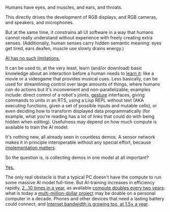 Humans have eyes, and muscles, and ears, and throats.

This directly drives the development of RGB displays, and RGB cameras, and speakers, and microphones.

But at the same time, it constrains all UI software in a way that humans cannot really understand without experience with freely creating extra senses. (Additionally, human senses carry hidden semantic meaning: eyes get tired, ears deafen, muscle use slowly drains energy.)

[AI has no ](https://arxiv.org/abs/1706.03762)[such limitations.](https://arxiv.org/abs/2107.14795)

It can be used to, at the very least, learn (and/or download) basic knowledge about an interaction before a human needs to [learn it](https://www.quora.com/How-soon-will-we-be-able-to-download-knowledge-into-our-brain-instead-of-going-to-school): like a movie or a videogame that provides musical cues. Less basically, can be used for streamlining control over large amounts of things, where humans *can* do actions but it's inconvenient and non-parallelizable; examples include: direct control of a robot's joints, [gesture](https://arxiv.org/abs/2111.00038) interfaces, giving commands to units in an RTS, using a Lisp REPL without text (AKA executing functions, given a set of possible inputs and mutable cells), or even deciding how to transform displayed data programmatically (for example, what you're reading has a lot of links that could do with being hidden when editing). Usefulness may depend on how much compute is available to train the AI model.

It's nothing new, all already seen in countless demos. A sensor network makes it in principle interoperable without any special effort, because [implementation matters](https://openreview.net/forum?id=r1etN1rtPB).

So the question is, is collecting demos in one model at all important?

[Y](https://arxiv.org/abs/2106.09017)[e](https://arxiv.org/abs/2005.14165)[s](https://www.cs.uic.edu/~liub/lifelong-learning.html)[.](https://journals.sagepub.com/doi/full/10.1177/20539517211047734)

The only real obstacle is that a typical PC doesn't have the compute to run some massive AI model full-time. But AI-training increases in efficiency rapidly, [2…10 ](https://openai.com/blog/ai-and-efficiency/)[times in ](https://venturebeat.com/2020/06/04/ark-invest-ai-training-costs-dropped-100-fold-between-2017-and-2019/)[a year](https://ark-invest.com/articles/analyst-research/ai-training/), as available [compute ](https://www.researchgate.net/figure/The-exponential-progress-of-computing-power-from-1900-to-2013-with-projections-into_fig1_335422453)[doubles](https://www.weforum.org/agenda/2018/09/end-of-an-era-what-computing-will-look-like-after-moores-law/)[ every two years](https://en.wikipedia.org/wiki/Moore%27s_law): what is today a [multi-million-dollar project](https://syncedreview.com/2020/04/30/ai21-labs-asks-how-much-does-it-cost-to-train-nlp-models/) may be doable on a personal computer in a decade. Phones and other devices that need a lasting battery could connect, and [Internet bandwidth is growing too, at 1.5× a year](https://www.nngroup.com/articles/law-of-bandwidth/).